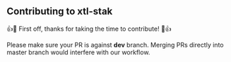 ## Contributing to xtl-stak

:+1::tada: First off, thanks for taking the time to contribute! :tada::+1:

Please make sure your PR is against **dev** branch. Merging PRs directly into master branch would interfere with our workflow.


